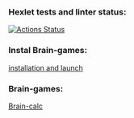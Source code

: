 ### Hexlet tests and linter status:
[![Actions Status](https://github.com/Oleg-Chaiko/python-project-49/workflows/hexlet-check/badge.svg)](https://github.com/Oleg-Chaiko/python-project-49/actions)

### Instal Brain-games:
[installation and launch](https://asciinema.org/a/kvuIE9AVNVuzpXYjf1g3xCw7y)

### Brain-games:
[Brain-calc](https://asciinema.org/a/CjRpesTkjnkYO4cf4bFCGbWnR
)